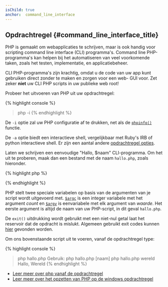 ```yaml
---
isChild: true
anchor:  command_line_interface
---
```


## Opdrachtregel {#command_line_interface_title}

PHP is gemaakt om webapplicaties te schrijven, maar is ook handig voor scripting command line interface (CLI) programma's.
Command line PHP-programma's kan helpen bij het automatiseren van veel voorkomende taken, zoals het testen, implementatie, en applicatiebeheer.

CLI PHP-programma's zijn krachtig, omdat u de code van uw app kunt gebruiken direct zonder te maken en zorgen voor een web-
GUI voor. Zet zeker **niet** uw CLI PHP scripts in uw publieke web root!

Probeer het uitvoeren van PHP uit uw opdrachtregel:

{% highlight console %}
> php -i
{% endhighlight %}

De `-i` optie zal uw PHP configuratie af te drukken, net als de [`phpinfo()`][phpinfo] functie.

De `-a` optie biedt een interactieve shell, vergelijkbaar met Ruby's IRB of python interactieve shell. Er zijn een aantal andere [opdrachtregel opties][cli-options].

Laten we schrijven een eenvoudige "Hallo, $naam" CLI-programma. Om het uit te proberen, maak dan een bestand met de naam `hallo.php`, zoals hieronder.

{% highlight php %}
<?php
if ($argc !== 2) {
    echo "Gebruik: php hallo.php [naam].\n";
    exit(1);
}
$name = $argv[1];
echo "Hallo, $name\n";
?>
{% endhighlight %}

PHP stelt twee speciale variabelen op basis van de argumenten van je script wordt uitgevoerd met. [`$argc`][argc] is een integer
variabele met het argument *count* en [`$argv`][argv] is eenvariabele met elk argument van *waarde*.
Het eerste argument is altijd de naam van uw PHP-script, in dit geval `hallo.php`.

De `exit()` uitdrukking wordt gebruikt met een niet-nul getal laat het reservoir dat de opdracht is mislukt. Algemeen gebruikt
exit codes kunnen [hier][exit-codes] gevonden worden.

Om ons bovenstaande script uit te voeren, vanaf de opdrachtregel type:

{% highlight console %}
> php hallo.php
Gebruik: php hallo.php [naam]
> php hallo.php wereld
Hallo, Wereld
{% endhighlight %}


 * [Leer meer over php vanaf de opdrachtregel][php-cli]
 * [Leer meer over het opzetten van PHP op de windows opdrachtregel][php-cli-windows]


[phpinfo]: http://php.net/function.phpinfo
[cli-options]: http://php.net/features.commandline.options
[argc]: http://php.net/reserved.variables.argc
[argv]: http://php.net/reserved.variables.argv
[exit-codes]: http://www.gsp.com/cgi-bin/man.cgi?section=3&amp;topic=sysexits
[php-cli]: http://php.net/features.commandline
[php-cli-windows]: http://php.net/install.windows.commandline
